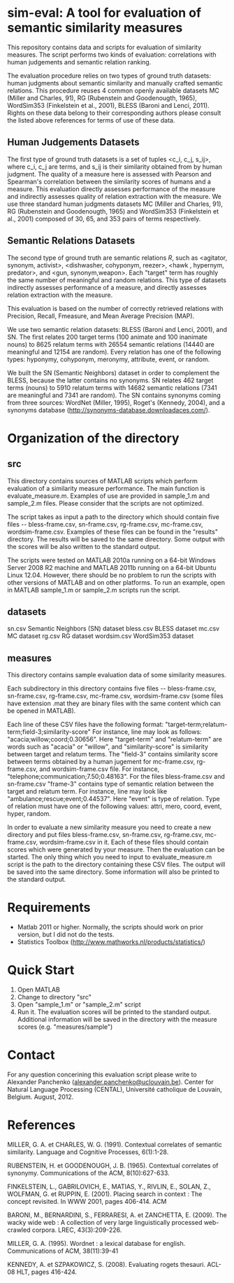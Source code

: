 sim-eval: A tool for evaluation of semantic similarity measures
===============================================================

This repository contains data and scripts for evaluation of similarity measures. The script performs two kinds of evaluation: correlations with human judgements and semantic relation ranking. 

The evaluation procedure relies on two types of ground truth datasets: human judgments about semantic similarity and manually crafted semantic relations. This procedure reuses 4 common openly available datasets MC (Miller and Charles, 91), RG (Rubenstein and Goodenougth, 1965), WordSim353 (Finkelstein et al., 2001), BLESS (Baroni and Lenci, 2011). Rights on these data belong to their corresponding authors please consult the listed above references for terms of use of these data. 

Human Judgements Datasets
-------------------------

The first type of ground truth datasets is a set of tuples <c_i, c_j, s_ij>, where c_i, c_j are terms, and s_ij is their similarity obtained from by human judgment. The quality of a measure here is assessed with Pearson and Spearman's correlation between the similarity scores of humans and a measure. This evaluation directly assesses performance of the measure and indirectly assesses quality of relation extraction with the measure. We use three standard human judgments datasets MC (Miller and Charles, 91), RG (Rubenstein and Goodenougth, 1965) and WordSim353 (Finkelstein et al., 2001) composed of  30, 65, and 353 pairs of terms respectively.


Semantic Relations Datasets
-------------------------

The second type of ground truth are semantic relations $R$, such as <agitator, synonym, activist>, <dishwasher, cohyponym, reezer>, <hawk , hypernym, predator>, and <gun, synonym,weapon>. Each "target" term has roughly the same number of meaningful and random relations. This type of datasets indirectly assesses performance of a
measure, and directly assesses relation extraction with the measure.

This evaluation is based on the number of correctly retrieved relations with  Precision, Recall, Fmeasure, and Mean Average Precision (MAP). 

We use two semantic relation datasets: BLESS (Baroni and Lenci, 2001), and SN. The first relates 200 target terms (100 animate and 100 inanimate nouns) to 8625 relatum terms with 26554 semantic relations (14440 are meaningful and 12154 are random). Every relation has one of the following types:  hyponymy, cohyponym,  meronymy,  attribute,  event, or random. 

We built the SN (Semantic Neighbors) dataset in order to complement the BLESS, because the latter contains no synonyms. SN relates 462 target terms (nouns) to 5910 relatum terms with 14682 semantic relations (7341 are meaningful and 7341 are random).  The SN contains synonyms coming from three sources: WordNet (Miller, 1995), Roget's (Kennedy, 2004), and a synonyms database (http://synonyms-database.downloadaces.com/).


Organization of the directory
=============================

src
---

This directory contains sources of MATLAB scripts which perform evaluation of a similarity measure performance. The main function is evaluate_measure.m. Examples of use are provided in sample_1.m and sample_2.m files. Please consider that the scripts are not optimized. 

The script takes as input a path to the directory which should contain five files -- bless-frame.csv, sn-frame.csv, rg-frame.csv, mc-frame.csv, wordsim-frame.csv. Examples of these files can be found in the "results" directory. The results will be saved to the same directory. Some output with the scores will be also written to the standard output. 

The scripts were tested on MATLAB 2010a running on a 64-bit Windows Server 2008 R2 machine and MATLAB 2011b running on a 64-bit Ubuntu Linux 12.04. However, there should be no problem to run the scripts with other versions of MATLAB and on other platforms. To run an example, open in MATLAB sample_1.m or sample_2.m scripts run the script.


datasets
--------

sn.csv  	Semantic Neighbors (SN) dataset
bless.csv	BLESS dataset
mc.csv 		MC dataset
rg.csv 		RG dataset
wordsim.csv	WordSim353 dataset

measures
--------

This directory contains sample evaluation data of some similarity measures. 

Each subdirectory in this directory contains five files -- bless-frame.csv, sn-frame.csv, rg-frame.csv, mc-frame.csv, wordsim-frame.csv (some files have extension .mat they are binary files with the same content which can be opened in MATLAB). 

Each line of these CSV files have the following format:
"target-term;relatum-term;field-3;similarity-score"
For instance, line may look as follows: "acacia;willow;coord;0.30656".
Here "target-term" and "relatum-term" are words such as "acacia" or "willow", and "similarity-score" is similarity between target and relatum terms. The "field-3" contains similarity score between terms obtained by a human jugement for mc-frame.csv, rg-frame.csv, and wordsim-frame.csv file. For instance, "telephone;communication;7.50;0.48163". For the files bless-frame.csv and sn-frame.csv "frame-3" contains type of semantic relation between the target and relatum term. For instance, line may look like "ambulance;rescue;event;0.44537". Here "event" is type of relation. Type of relation must have one of the following values: attri, mero, coord, event, hyper, random.

In order to evaluate a new similarity measure you need to create a new directory and put files bless-frame.csv, sn-frame.csv, rg-frame.csv, mc-frame.csv, wordsim-frame.csv in it. Each of these files should contain scores which were generated by your measure. Then the evaluation can be started. The only thing which you need to input to evaluate_measure.m script is the path to the directory containing these CSV files. The output will be saved into the same directory. Some information will also be printed to the standard output. 

Requirements
===========

- Matlab 2011 or higher. Normally, the scripts should work on prior version, but I did not do the tests.
- Statistics Toolbox (http://www.mathworks.nl/products/statistics/)

Quick Start 
===========
1. Open MATLAB
2. Change to directory "src"
3. Open "sample_1.m" or "sample_2.m" script
4. Run it. The evaluation scores will be printed to the standard output. Additional information will be saved in the directory with the measure scores (e.g. "measures/sample") 

Contact
=======

For any question concerining this evaluation script please write to Alexander Panchenko (alexander.panchenko@uclouvain.be). Center for Natural Language Processing (CENTAL), Université catholique de Louvain, Belgium. August, 2012.


References
==========

MILLER, G. A. et CHARLES, W. G. (1991). Contextual correlates of semantic similarity. Language
and Cognitive Processes, 6(1):1-28.

RUBENSTEIN, H. et GOODENOUGH, J. B. (1965). Contextual correlates of synonymy. Communications of the ACM, 8(10):627-633.

FINKELSTEIN, L., GABRILOVICH, E., MATIAS, Y., RIVLIN, E., SOLAN, Z., WOLFMAN, G. et RUPPIN, E.
(2001). Placing search in context : The concept revisited. In WWW 2001, pages 406-414. ACM

BARONI, M., BERNARDINI, S., FERRARESI, A. et ZANCHETTA, E. (2009). The wacky wide web : A
collection of very large linguistically processed web-crawled corpora. LREC, 43(3):209-226.

MILLER, G. A. (1995). Wordnet : a lexical database for english. Communications of ACM,
38(11):39-41

KENNEDY, A. et SZPAKOWICZ, S. (2008). Evaluating rogets thesauri. ACL-08 HLT, pages 416-424.





